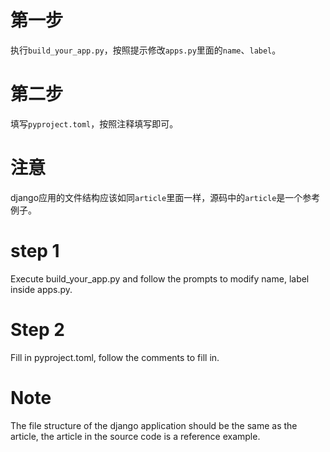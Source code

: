 # 第一步
执行`build_your_app.py`，按照提示修改`apps.py`里面的`name`、`label`。

# 第二步
填写`pyproject.toml`，按照注释填写即可。

# 注意
django应用的文件结构应该如同`article`里面一样，源码中的`article`是一个参考例子。


# step 1
Execute build_your_app.py and follow the prompts to modify name, label inside apps.py.

# Step 2
Fill in pyproject.toml, follow the comments to fill in.

# Note
The file structure of the django application should be the same as the article, the article in the source code is a reference example.
